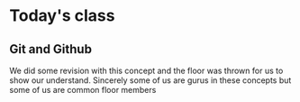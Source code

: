 # Today's class

## Git and Github
We did some revision with this concept and the floor was thrown for us to show our understand.
Sincerely some of us are gurus in these concepts but some of us are common floor members